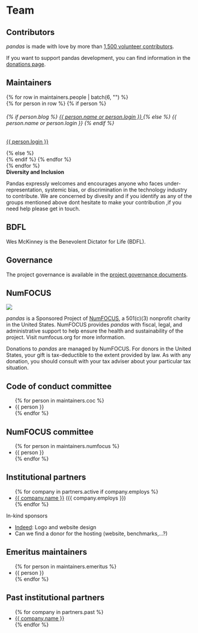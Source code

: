 # Team

## Contributors

_pandas_ is made with love by more than [1,500 volunteer contributors](https://github.com/pandas-dev/pandas/graphs/contributors).

If you want to support pandas development, you can find information in the [donations page](../donate.html).

## Maintainers

<div class="row maintainers">
    {% for row in maintainers.people | batch(6, "") %}
        <div class="card-group maintainers">
            {% for person in row %}
                {% if person %}
                    <div class="card">
                        <img class="card-img-top" alt="" src="{{ person.avatar_url }}"/>
                        <div class="card-body">
                            <h6 class="card-title">
                                {% if person.blog %}
                                    <a href="{{ person.blog }}">
                                        {{ person.name or person.login }}
                                    </a>
                                {% else %}
                                    {{ person.name or person.login }}
                                {% endif %}
                            </h6>
                            <p class="card-text small"><a href="{{ person.html_url }}">{{ person.login }}</a></p>
                        </div>
                    </div>
                {% else %}
                    <div class="card border-0"></div>
                {% endif %}
            {% endfor %}
        </div>
    {% endfor %}
    <div>
    <b>Diversity and Inclusion</b>
    <p>
     Pandas expressly welcomes and encourages anyone who faces under-representation, systemic bias, or discrimination 
     in the technology industry to contribute.
     We are concerned by divesity and if you identify as any of the groups mentioned above
     dont hesitate to make your contribution ,if you need help please get in touch.
    </p>
    </div>
</div>

## BDFL

Wes McKinney is the Benevolent Dictator for Life (BDFL).

## Governance

The project governance is available in the [project governance documents](https://github.com/pandas-dev/pandas-governance).

## NumFOCUS

![](https://numfocus.org/wp-content/uploads/2018/01/optNumFocus_LRG.png)

_pandas_ is a Sponsored Project of [NumFOCUS](https://numfocus.org/), a 501(c)(3) nonprofit charity in the United States.
NumFOCUS provides _pandas_ with fiscal, legal, and administrative support to help ensure the
health and sustainability of the project. Visit numfocus.org for more information.

Donations to _pandas_ are managed by NumFOCUS. For donors in the United States, your gift is tax-deductible
to the extent provided by law. As with any donation, you should consult with your tax adviser about your particular tax situation.

## Code of conduct committee

<ul>
    {% for person in maintainers.coc %}
        <li>{{ person }}</li>
    {% endfor %}
</ul>

## NumFOCUS committee

<ul>
    {% for person in maintainers.numfocus %}
        <li>{{ person }}</li>
    {% endfor %}
</ul>

## Institutional partners

<ul>
    {% for company in partners.active if company.employs %}
        <li><a href="{{ company.url }}">{{ company.name }}</a> ({{ company.employs }})</li>
    {% endfor %}
</ul>

In-kind sponsors

- [Indeed](https://opensource.indeedeng.io/): Logo and website design
- Can we find a donor for the hosting (website, benchmarks,...?)

## Emeritus maintainers

<ul>
    {% for person in maintainers.emeritus %}
        <li>{{ person }}</li>
    {% endfor %}
</ul>

## Past institutional partners

<ul>
    {% for company in partners.past %}
        <li><a href="{{ company.url }}">{{ company.name }}</a></li>
    {% endfor %}
</ul>

